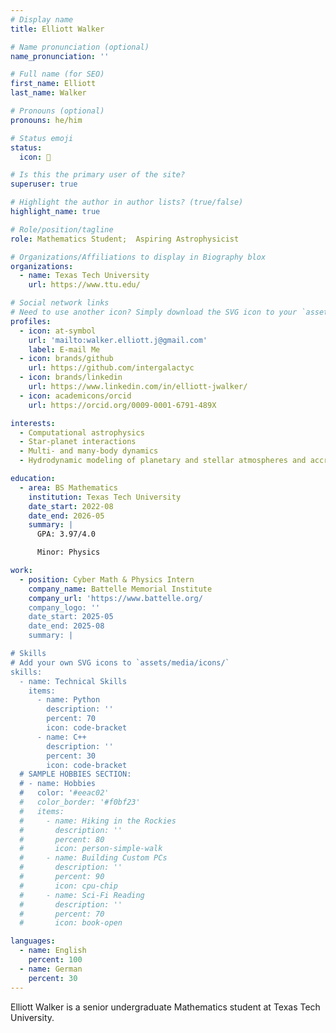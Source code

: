 ```yaml
---
# Display name
title: Elliott Walker

# Name pronunciation (optional)
name_pronunciation: ''

# Full name (for SEO)
first_name: Elliott
last_name: Walker

# Pronouns (optional)
pronouns: he/him

# Status emoji
status:
  icon: 🌌

# Is this the primary user of the site?
superuser: true

# Highlight the author in author lists? (true/false)
highlight_name: true

# Role/position/tagline
role: Mathematics Student;  Aspiring Astrophysicist

# Organizations/Affiliations to display in Biography blox
organizations:
  - name: Texas Tech University
    url: https://www.ttu.edu/

# Social network links
# Need to use another icon? Simply download the SVG icon to your `assets/media/icons/` folder.
profiles:
  - icon: at-symbol
    url: 'mailto:walker.elliott.j@gmail.com'
    label: E-mail Me
  - icon: brands/github
    url: https://github.com/intergalactyc
  - icon: brands/linkedin
    url: https://www.linkedin.com/in/elliott-jwalker/
  - icon: academicons/orcid
    url: https://orcid.org/0009-0001-6791-489X

interests:
  - Computational astrophysics
  - Star-planet interactions
  - Multi- and many-body dynamics
  - Hydrodynamic modeling of planetary and stellar atmospheres and accretion disks

education:
  - area: BS Mathematics
    institution: Texas Tech University
    date_start: 2022-08
    date_end: 2026-05
    summary: |
      GPA: 3.97/4.0

      Minor: Physics

work:
  - position: Cyber Math & Physics Intern
    company_name: Battelle Memorial Institute
    company_url: 'https://www.battelle.org/
    company_logo: ''
    date_start: 2025-05
    date_end: 2025-08
    summary: |

# Skills
# Add your own SVG icons to `assets/media/icons/`
skills:
  - name: Technical Skills
    items:
      - name: Python
        description: ''
        percent: 70
        icon: code-bracket
      - name: C++
        description: ''
        percent: 30
        icon: code-bracket
  # SAMPLE HOBBIES SECTION:
  # - name: Hobbies
  #   color: '#eeac02'
  #   color_border: '#f0bf23'
  #   items:
  #     - name: Hiking in the Rockies
  #       description: ''
  #       percent: 80
  #       icon: person-simple-walk
  #     - name: Building Custom PCs
  #       description: ''
  #       percent: 90
  #       icon: cpu-chip
  #     - name: Sci-Fi Reading
  #       description: ''
  #       percent: 70
  #       icon: book-open

languages:
  - name: English
    percent: 100
  - name: German
    percent: 30
---
```


Elliott Walker is a senior undergraduate Mathematics student at Texas Tech University.
